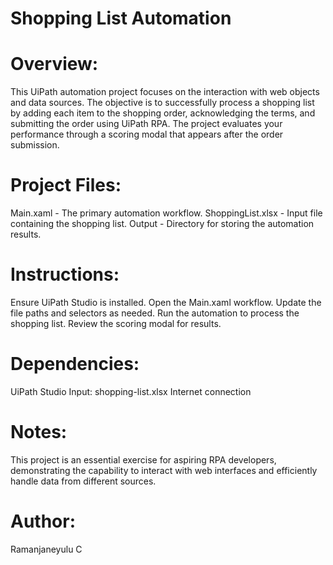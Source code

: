 # Shopping List Automation

# Overview:
This UiPath automation project focuses on the interaction with web objects and data sources. The objective is to successfully process a shopping list by adding each item to the shopping order, acknowledging the terms, and submitting the order using UiPath RPA. The project evaluates your performance through a scoring modal that appears after the order submission.

 # Project Files:

Main.xaml - The primary automation workflow.
ShoppingList.xlsx - Input file containing the shopping list.
Output - Directory for storing the automation results.


 # Instructions:

Ensure UiPath Studio is installed.
Open the Main.xaml workflow.
Update the file paths and selectors as needed.
Run the automation to process the shopping list.
Review the scoring modal for results.

 # Dependencies:

UiPath Studio
Input: shopping-list.xlsx
Internet connection
# Notes:
This project is an essential exercise for aspiring RPA developers, demonstrating the capability to interact with web interfaces and efficiently handle data from different sources.

# Author:
Ramanjaneyulu C
